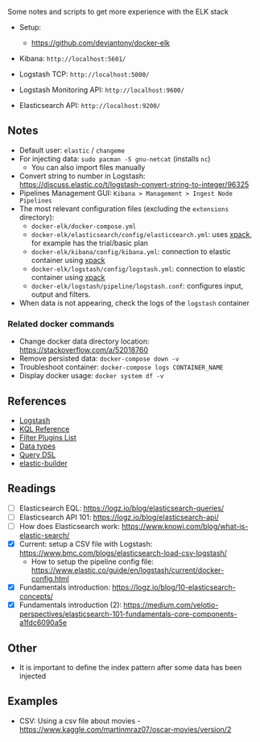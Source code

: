 Some notes and scripts to get more experience with the ELK stack

- Setup:
    - https://github.com/deviantony/docker-elk

- Kibana: `http://localhost:5601/`
- Logstash TCP: `http://localhost:5000/`
- Logstash Monitoring API: `http://localhost:9600/`
- Elasticsearch API: `http://localhost:9200/`

## Notes

- Default user: `elastic` / `changeme`
- For injecting data: `sudo pacman -S gnu-netcat` (installs `nc`)
    - You can also import files manually
- Convert string to number in Logstash: https://discuss.elastic.co/t/logstash-convert-string-to-integer/96325
- Pipelines Management GUI: `Kibana > Management > Ingest Node Pipelines`
- The most relevant configuration files (excluding the `extensions` directory):
    - `docker-elk/docker-compose.yml`
    - `docker-elk/elasticsearch/config/elasticsearch.yml`: uses [xpack][1], for example has the trial/basic plan
    - `docker-elk/kibana/config/kibana.yml`: connection to elastic container using [xpack][1]
    - `docker-elk/logstash/config/logstash.yml`: connection to elastic container using [xpack][1]
    - `docker-elk/logstash/pipeline/logstash.conf`: configures input, output and filters.
- When data is not appearing, check the logs of the `logstash` container

[1]: https://www.elastic.co/guide/en/elasticsearch/reference/current/setup-xpack.html

### Related docker commands

- Change docker data directory location: https://stackoverflow.com/a/52018760
- Remove persisted data: `docker-compose down -v`
- Troubleshoot container: `docker-compose logs CONTAINER_NAME`
- Display docker usage: `docker system df -v`

## References

- [Logstash](https://www.elastic.co/guide/en/logstash/master/introduction.html)
- [KQL Reference](https://www.elastic.co/guide/en/kibana/master/kuery-query.html)
- [Filter Plugins List](https://www.elastic.co/guide/en/logstash/current/filter-plugins.html)
- [Data types](https://www.elastic.co/guide/en/elasticsearch/reference/current/sql-data-types.html)
- [Query DSL](https://www.elastic.co/guide/en/elasticsearch/reference/current/query-dsl.html)
- [elastic-builder](https://elastic-builder.js.org/docs/)

## Readings

- [ ] Elasticsearch EQL: https://logz.io/blog/elasticsearch-queries/
- [ ] Elasticsearch API 101: https://logz.io/blog/elasticsearch-api/
- [ ] How does Elasticsearch work: https://www.knowi.com/blog/what-is-elastic-search/
- [x] Current: setup a CSV file with Logstash: https://www.bmc.com/blogs/elasticsearch-load-csv-logstash/
    - How to setup the pipeline config file: https://www.elastic.co/guide/en/logstash/current/docker-config.html
- [x] Fundamentals introduction: https://logz.io/blog/10-elasticsearch-concepts/
- [x] Fundamentals introduction (2): https://medium.com/velotio-perspectives/elasticsearch-101-fundamentals-core-components-a1fdc6090a5e

## Other

- It is important to define the index pattern after some data has been injected

## Examples

- CSV: Using a csv file about movies - https://www.kaggle.com/martinmraz07/oscar-movies/version/2
